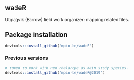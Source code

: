 
wadeR
------------
Utqiaġvik (Barrow) field work organizer: mapping related files. 

Package installation
------------

``` r
devtools::install_github("mpio-be/wadeR")
```

### Previous versions
``` r
# tuned to work with Red Phalarope as main study species. 
devtools::install_github("mpio-be/wadeR@2019")

```

